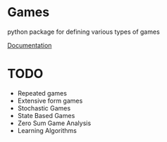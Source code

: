 # Games
python package for defining various types of games


[Documentation](docs/_build/html/index.html)

# TODO
- Repeated games
- Extensive form games
- Stochastic Games
- State Based Games
- Zero Sum Game Analysis
- Learning Algorithms